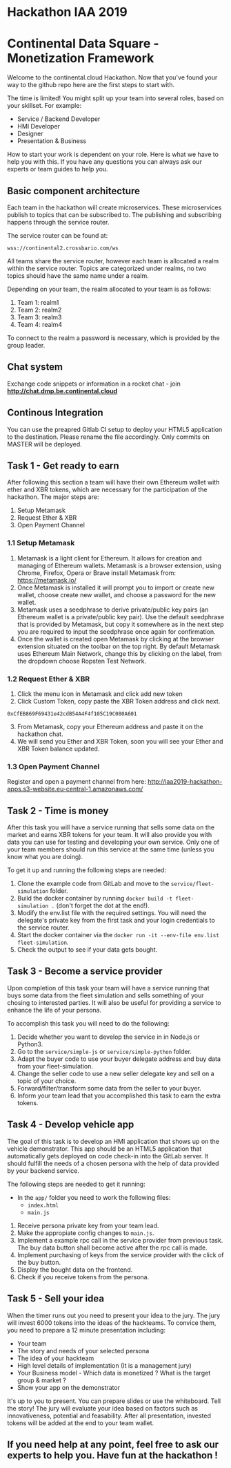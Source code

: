 # Hackathon IAA 2019
# Continental Data Square - Monetization Framework
Welcome to the continental.cloud Hackathon.
Now that you've found your way to the github repo here are the first steps to start with.

The time is limited! You might split up your team into several roles, based on your skillset.
For example:
- Service / Backend Developer
- HMI Developer
- Designer
- Presentation & Business

How to start your work is dependent on your role. Here is what we have to help you with this.
If you have any questions you can always ask our experts or team guides to help you.

## Basic component architecture
Each team in the hackathon will create microservices. These microservices publish to topics that can be subscribed to. The publishing and subscribing happens through the service router.

The service router can be found at:
```
wss://continental2.crossbario.com/ws
```

All teams share the service router, however each team is allocated a realm within the service router. Topics are categorized under realms, no two topics should have the same name under a realm.

Depending on your team, the realm allocated to your team is as follows:

1. Team 1: realm1
2. Team 2: realm2
3. Team 3: realm3
4. Team 4: realm4

To connect to the realm a password is necessary, which is provided by the group leader.

## Chat system

Exchange code snippets or information in a rocket chat - join **http://chat.dmp.be.continental.cloud**

## Continous Integration

You can use the preapred Gitlab CI setup to deploy your HTML5 application to the destination.
Please rename the file accordingly. Only commits on MASTER will be deployed.

## Task 1 - Get ready to earn
After following this section a team will have their own Ethereum wallet with ether and XBR tokens, which are necessary for the participation of the hackathon. The major steps are:
1. Setup Metamask
2. Request Ether & XBR
3. Open Payment Channel


### 1.1 Setup Metamask
1. Metamask is a light client for Ethereum. It allows for creation and managing of Ethereum wallets. Metamask is a browser extension, using Chrome, Firefox, Opera or Brave install Metamask from: https://metamask.io/
2. Once Metamask is installed it will prompt you to import or create new wallet, choose create new wallet, and choose a password for the new wallet.
3. Metamask uses a seedphrase to derive private/public key pairs (an Ethereum wallet is a private/public key pair). Use the default seedphrase that is provided by Metamask, but copy it somewhere as in the next step you are required to input the seedphrase once again for confirmation.
4. Once the wallet is created open Metamask by clicking at the browser extension situated on the toolbar on the top right. By default Metamask uses Ethereum Main Network, change this by clicking on the label, from the dropdown choose Ropsten Test Network.


### 1.2 Request Ether & XBR
1. Click the menu icon in Metamask and click add new token
2. Click Custom Token, copy paste the XBR Token address and click next.
```
0xCfEB869F69431e42cdB54A4F4f105C19C080A601
```
3. From Metamask, copy your Ethereum address and paste it on the  hackathon chat.
4. We will send you Ether and XBR Token, soon you will see your Ether and XBR Token balance updated.

### 1.3 Open Payment Channel
Register and open a payment channel from here:
http://iaa2019-hackathon-apps.s3-website.eu-central-1.amazonaws.com/


## Task 2 - Time is money
After this task you will have a service running that sells some data on the market and earns XBR tokens for your team.
It will also provide you with data you can use for testing and developing your own service.
Only one of your team members should run this service at the same time (unless you know what you are doing).

To get it up and running the following steps are needed:
1. Clone the example code from GitLab and move to the `service/fleet-simulation` folder.
2. Build the docker container by running `docker build -t fleet-simulation .` (don't forget the dot at the end!).
3. Modify the env.list file with the required settings. You will need the delegate's private key from the first task and your login credentials to the service router.
4. Start the docker container via the `docker run -it --env-file env.list fleet-simulation`.
5. Check the output to see if your data gets bought.

## Task 3 - Become a service provider
Upon completion of this task your team will have a service running that buys some data from the fleet simulation and sells something of your chosing to interested parties.
It will also be useful for providing a service to enhance the life of your persona.

To accomplish this task you will need to do the following:
1. Decide whether you want to develop the service in in Node.js or Python3.
2. Go to the `service/simple-js` or `service/simple-python` folder.
3. Adapt the buyer code to use your buyer delegate address and buy data from your fleet-simulation.
4. Change the seller code to use a new seller delegate key and sell on a topic of your choice.
5. Forward/filter/transform some data from the seller to your buyer.
6. Inform your team lead that you accomplished this task to earn the extra tokens.

## Task 4 - Develop vehicle app
The goal of this task is to develop an HMI application that shows up on the vehicle demonstrator.
This app should be an HTML5 application that automatically gets deployed on code check-in into the GitLab server.
It should fulfill the needs of a chosen persona with the help of data provided by your backend service.

The following steps are needed to get it running:
* In the `app/` folder you need to work the following files:
  * `index.html`
  * `main.js`
1. Receive persona private key from your team lead.
2. Make the appropiate config changes to `main.js`.
3. Implement a example rpc call in the service provider from previous task. The buy data button shall become active after the rpc call is made.
4. Implement purchasing of keys from the service provider with the click of the buy button.
5. Display the bought data on the frontend.
6. Check if you receive tokens from the persona.


## Task 5 - Sell your idea
When the timer runs out you need to present your idea to the jury.
The jury will invest 6000 tokens into the ideas of the hackteams.
To convice them, you need to prepare a 12 minute presentation including:
* Your team
* The story and needs of your selected persona
* The idea of your hackteam
* High level details of implementation (It is a management jury)
* Your Business model - Which data is monetized ? What is the target group & market ?
* Show your app on the demonstrator

It's up to you to present. You can prepare slides or use the whiteboard. Tell the story!
The jury will evaluate your idea based on factors such as innovativeness, potential and feasability.
After all presentation, invested tokens will be added at the end to your team wallet.

## If you need help at any point, feel free to ask our experts to help you. Have fun at the hackathon !

